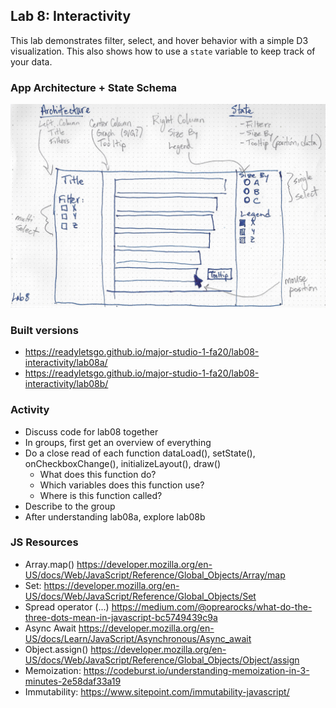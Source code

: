 ## Lab 8: Interactivity

This lab demonstrates filter, select, and hover behavior with a simple D3 visualization. This also shows how to use a `state` variable to keep track of your data.

### App Architecture + State Schema

![aass](./architecture.jpg)

### Built versions
- https://readyletsgo.github.io/major-studio-1-fa20/lab08-interactivity/lab08a/   
- https://readyletsgo.github.io/major-studio-1-fa20/lab08-interactivity/lab08b/      


### Activity
- Discuss code for lab08 together  
- In groups, first get an overview of everything
- Do a close read of each function dataLoad(), setState(), onCheckboxChange(), initializeLayout(), draw()  
  - What does this function do?
  - Which variables does this function use?
  - Where is this function called?
- Describe to the group
- After understanding lab08a, explore lab08b

### JS Resources

- Array.map() https://developer.mozilla.org/en-US/docs/Web/JavaScript/Reference/Global_Objects/Array/map
- Set: https://developer.mozilla.org/en-US/docs/Web/JavaScript/Reference/Global_Objects/Set  
- Spread operator (...) https://medium.com/@oprearocks/what-do-the-three-dots-mean-in-javascript-bc5749439c9a  
- Async Await https://developer.mozilla.org/en-US/docs/Learn/JavaScript/Asynchronous/Async_await   
- Object.assign() https://developer.mozilla.org/en-US/docs/Web/JavaScript/Reference/Global_Objects/Object/assign   
- Memoization: https://codeburst.io/understanding-memoization-in-3-minutes-2e58daf33a19
- Immutability: https://www.sitepoint.com/immutability-javascript/
